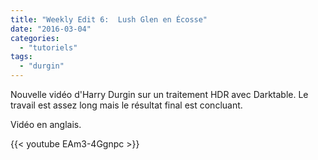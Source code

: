 ```yaml
---
title: "Weekly Edit 6:  Lush Glen en Écosse"
date: "2016-03-04"
categories: 
  - "tutoriels"
tags: 
  - "durgin"
---
```


Nouvelle vidéo d'Harry Durgin sur un traitement HDR avec Darktable. Le travail est assez long mais le résultat final est concluant.

Vidéo en anglais.

{{< youtube EAm3-4Ggnpc >}}
